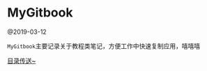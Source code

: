 # MyGitbook

@2019-03-12

`MyGitbook`主要记录关于教程类笔记，方便工作中快速复制应用，嘻嘻嘻

[目录传送~](https://github.com/KayanChan/MyGitbook/blob/master/SUMMARY.md)